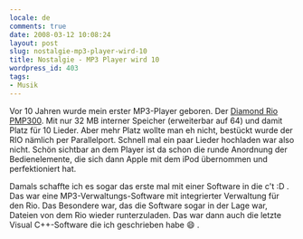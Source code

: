 ```yaml
---
locale: de
comments: true
date: 2008-03-12 10:08:24
layout: post
slug: nostalgie-mp3-player-wird-10
title: Nostalgie - MP3 Player wird 10
wordpress_id: 403
tags:
- Musik
---
```


Vor 10 Jahren wurde mein erster MP3-Player geboren. Der [Diamond Rio
PMP300](http://en.wikipedia.org/wiki/Rio_PMP300). Mit nur 32 MB interner
Speicher (erweiterbar auf 64) und damit Platz für 10 Lieder. Aber mehr Platz
wollte man eh nicht, bestückt wurde der RIO nämlich per Parallelport. Schnell
mal ein paar Lieder hochladen war also nicht. Schön sichtbar an dem Player ist
da schon die runde Anordnung der Bedienelemente, die sich dann Apple mit dem
iPod übernommen und perfektioniert hat. 

Damals schaffte ich es sogar das erste mal mit einer Software in die c't :D .
Das war eine MP3-Verwaltungs-Software mit integrierter Verwaltung für den Rio.
Das Besondere war, das die Software sogar in der Lage war, Dateien von dem Rio
wieder runterzuladen. Das war dann auch die letzte Visual C++-Software die ich
geschrieben habe :smile: .
